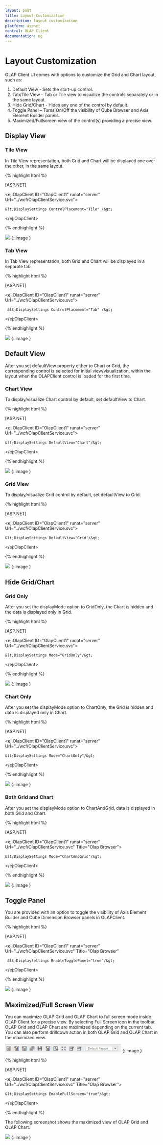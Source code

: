 ```yaml
---
layout: post
title: Layout-Customization
description: layout customization
platform: aspnet
control: OLAP Client
documentation: ug
---
```


# Layout Customization

OLAP Client UI comes with options to customize the Grid and Chart layout, such as:

1. Default View - Sets the start-up control. 
2. Tab/Tile View – Tab or Tile view to visualize the controls separately or in the same layout. 
3. Hide Grid/Chart - Hides any one of the control by default. 
4. Toggle Panel – Turns On/Off the visibility of Cube Browser and Axis Element Builder panels.  
5. Maximized/Fullscreen view of the control(s) providing a precise view.

## Display View


### Tile View

In Tile View representation, both Grid and Chart will be displayed one over the other, in the same layout. 


{% highlight html %}

[ASP.NET]

&lt;ej:OlapClient ID="OlapClient1" runat="server" Url="../wcf/OlapClientService.svc"&gt;

    &lt;DisplaySettings ControlPlacement="Tile" /&gt;

&lt;/ej:OlapClient&gt;

{% endhighlight  %}


![](Layout-Customization_images/Layout-Customization_img1.png) 
{:.image }


### Tab View

In Tab View representation, both Grid and Chart will be displayed in a separate tab.


{% highlight html %}

[ASP.NET]



&lt;ej:OlapClient ID="OlapClient1" runat="server" Url="../wcf/OlapClientService.svc"&gt;

     &lt;DisplaySettings ControlPlacement="Tab" /&gt;

 &lt;/ej:OlapClient&gt;

{% endhighlight %}


![](Layout-Customization_images/Layout-Customization_img2.png) 
{:.image }


## Default View

After you set defaultView property either to Chart or Grid, the corresponding control is selected for initial view/visualization, within the layout when the OLAPClient control is loaded for the first time. 

### Chart View

To display/visualize Chart control by default, set defaultView to Chart.


{% highlight html %}

[ASP.NET]

&lt;ej:OlapClient ID="OlapClient1" runat="server" Url="../wcf/OlapClientService.svc"&gt;

    &lt;DisplaySettings DefaultView="Chart"/&gt;

&lt;/ej:OlapClient&gt;


{% endhighlight %}

 ![](Layout-Customization_images/Layout-Customization_img3.png) 
{:.image }


### Grid View

To display/visualize Grid control by default, set defaultView to Grid.


{% highlight html %}

[ASP.NET]

 &lt;ej:OlapClient ID="OlapClient1" runat="server" Url="../wcf/OlapClientService.svc"&gt;

    &lt;DisplaySettings DefaultView="Grid"/&gt;

&lt;/ej:OlapClient&gt;

{% endhighlight  %}


![](Layout-Customization_images/Layout-Customization_img4.png) 
{:.image }


## Hide Grid/Chart

### Grid Only

After you set the displayMode option to GridOnly, the Chart is hidden and the data is displayed only in Grid.



{% highlight html %}

[ASP.NET]

 &lt;ej:OlapClient ID="OlapClient1" runat="server" Url="../wcf/OlapClientService.svc"&gt;

    &lt;DisplaySettings Mode="GridOnly"/&gt;

&lt;/ej:OlapClient&gt;

{% endhighlight  %}


![](Layout-Customization_images/Layout-Customization_img5.png) 
{:.image }


### Chart Only

After you set the displayMode option to ChartOnly, the Grid is hidden and data is displayed only in Chart.



{% highlight html %}

[ASP.NET]

&lt;ej:OlapClient ID="OlapClient1" runat="server" Url="../wcf/OlapClientService.svc"&gt;

    &lt;DisplaySettings Mode="ChartOnly"/&gt;

&lt;/ej:OlapClient&gt;


{% endhighlight %}

![](Layout-Customization_images/Layout-Customization_img6.png) 
{:.image }


### Both Grid and Chart

After you set the displayMode option to ChartAndGrid, data is displayed in both Grid and Chart.


{% highlight html %}

[ASP.NET]

&lt;ej:OlapClient ID="OlapClient1" runat="server" Url="../wcf/OlapClientService.svc" Title="Olap Browser"&gt;

    &lt;DisplaySettings Mode="ChartAndGrid"/&gt;

&lt;/ej:OlapClient&gt;

{% endhighlight %}


![](Layout-Customization_images/Layout-Customization_img7.png) 
{:.image }


## Toggle Panel

You are provided with an option to toggle the visibility of Axis Element Builder and Cube Dimension Browser panels in OLAPClient.


{% highlight html %}

[ASP.NET]



<ej:OlapClient ID="OlapClient1" runat="server" Url="../wcf/OlapClientService.svc" Title="Olap Browser"

     &lt;DisplaySettings EnableTogglePanel="true"/&gt;

 &lt;/ej:OlapClient&gt;

{% endhighlight %}


![](Layout-Customization_images/Layout-Customization_img8.png) 
{:.image }


## Maximized/Full Screen View

You can maximize OLAP Grid and OLAP Chart to full screen mode inside OLAP Client for a precise view. By selecting Full Screen icon in the toolbar, OLAP Grid and OLAP Chart are maximized depending on the current tab. You can also perform drilldown action in both OLAP Grid and OLAP Chart in the maximized view.



 ![](Layout-Customization_images/Layout-Customization_img9.png) 
{:.image }


{% highlight html %}

[ASP.NET]

&lt;ej:OlapClient ID="OlapClient1" runat="server" Url="../wcf/OlapClientService.svc" Title="Olap Browser"&gt;

    &lt;DisplaySettings EnableFullScreen="true"/&gt;

&lt;/ej:OlapClient&gt;

{% endhighlight  %}



The following screenshot shows the maximized view of OLAP Grid and OLAP Chart.



![](Layout-Customization_images/Layout-Customization_img10.png) 
{:.image }


